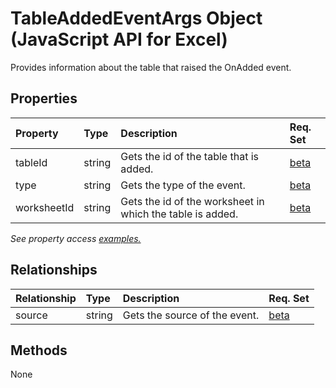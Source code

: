 # TableAddedEventArgs Object (JavaScript API for Excel)

Provides information about the table that raised the OnAdded event.

## Properties

| Property	   | Type	|Description| Req. Set|
|:---------------|:--------|:----------|:----|
|tableId|string|Gets the id of the table that is added.|[beta](../requirement-sets/excel-api-requirement-sets.md)|
|type|string|Gets the type of the event.|[beta](../requirement-sets/excel-api-requirement-sets.md)|
|worksheetId|string|Gets the id of the worksheet in which the table is added.|[beta](../requirement-sets/excel-api-requirement-sets.md)|

_See property access [examples.](#property-access-examples)_

## Relationships
| Relationship | Type	|Description| Req. Set|
|:---------------|:--------|:----------|:----|
|source|string|Gets the source of the event.|[beta](../requirement-sets/excel-api-requirement-sets.md)|

## Methods
None

